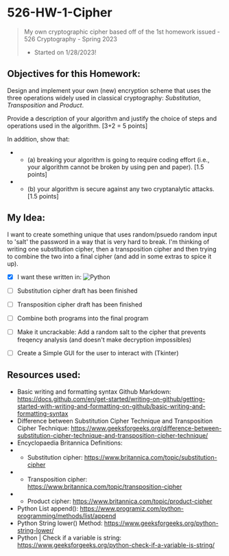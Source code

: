 # 526-HW-1-Cipher
> My own cryptographic cipher based off of the 1st homework issued - 526 Cryptography - Spring 2023 
> - Started on 1/28/2023!

## Objectives for this Homework:
Design and implement your own (new) encryption scheme that uses the three operations widely used in classical cryptography: *Substitution*, *Transposition* and *Product*. 

Provide a description of your algorithm and justify the choice of steps and operations used in the algorithm. 
[3+2 = 5 points]

In addition, show that:
- * (a) breaking your algorithm is going to require coding effort (i.e., your algorithm cannot be broken by using pen and paper). [1.5 points]

- * (b) your algorithm is secure against any two cryptanalytic attacks. [1.5 points]


## My Idea:
I want to create something unique that uses random/psuedo random input to 'salt' the password in a way that is very hard to break. I'm thinking of writing one substitution cipher, then a transposition cipher and then trying to combine the two into a final cipher (and add in some extras to spice it up).
- [x] I want these written in: ![Python](https://img.shields.io/badge/Python-14354C?style=for-the-badge&logo=python&logoColor=white)
- [ ] Substitution cipher draft has been finished
- [ ] Transposition cipher draft has been finished
- [ ] Combine both programs into the final program
- [ ] Make it uncrackable: Add a random salt to the cipher that prevents freqency analysis (and doesn't make decryption impossibles)
- [ ] Create a Simple GUI for the user to interact with (Tkinter)


## Resources used:
- Basic writing and formatting syntax Github Markdown: https://docs.github.com/en/get-started/writing-on-github/getting-started-with-writing-and-formatting-on-github/basic-writing-and-formatting-syntax
- Difference between Substitution Cipher Technique and Transposition Cipher Technique: https://www.geeksforgeeks.org/difference-between-substitution-cipher-technique-and-transposition-cipher-technique/
- Encyclopaedia Britannica Definitions: 
- * Substitution cipher: https://www.britannica.com/topic/substitution-cipher
- * Transposition cipher: https://www.britannica.com/topic/transposition-cipher
- * Product cipher: https://www.britannica.com/topic/product-cipher
- Python List append(): https://www.programiz.com/python-programming/methods/list/append
- Python String lower() Method: https://www.geeksforgeeks.org/python-string-lower/
- Python | Check if a variable is string: https://www.geeksforgeeks.org/python-check-if-a-variable-is-string/
